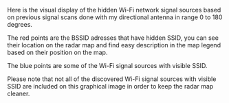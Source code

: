 Here is the visual display of the hidden Wi-Fi network signal sources based on previous signal scans done with my directional antenna in range 0 to 180 degrees.

The red points are the BSSID adresses that have hidden SSID, you can see their location on the radar map and find easy description in the map legend based on their position on the map.

The blue points are some of the Wi-Fi signal sources with visible SSID. 

Please note that not all of the discovered Wi-Fi signal sources with visible SSID are included on this graphical image in order to keep the radar map cleaner.

